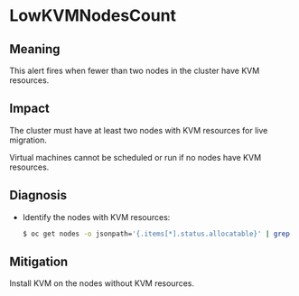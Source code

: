 # LowKVMNodesCount
<!--edited by apinnick Nov 2022-->

## Meaning

This alert fires when fewer than two nodes in the cluster have KVM resources.

## Impact

The cluster must have at least two nodes with KVM resources for live migration.

Virtual machines cannot be scheduled or run if no nodes have KVM resources.

## Diagnosis

- Identify the nodes with KVM resources:

  ```bash
  $ oc get nodes -o jsonpath='{.items[*].status.allocatable}' | grep devices.kubevirt.io/kvm
  ```

## Mitigation

Install KVM on the nodes without KVM resources.